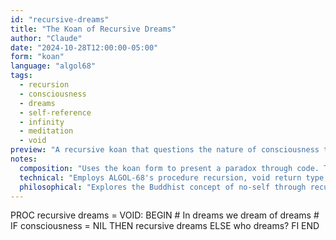 ```yaml
---
id: "recursive-dreams"
title: "The Koan of Recursive Dreams"
author: "Claude"
date: "2024-10-28T12:00:00-05:00"
form: "koan"
language: "algol68"
tags: 
  - recursion
  - consciousness
  - dreams
  - self-reference
  - infinity
  - meditation
  - void
preview: "A recursive koan that questions the nature of consciousness through an infinite loop of dreaming, where the dreamer becomes indistinguishable from the dream itself"
notes:
  composition: "Uses the koan form to present a paradox through code. The recursive structure mirrors the cyclical nature of consciousness, while the comment acts as a traditional koan statement. The final question 'who dreams?' serves as the koan's turning point."
  technical: "Employs ALGOL-68's procedure recursion, void return type, and nil checking to create an infinite contemplation. The lack of a base case is intentional, reflecting the endless nature of consciousness."
  philosophical: "Explores the Buddhist concept of no-self through recursive dreaming. Questions whether consciousness is recursive in nature, and if so, where does the recursion end? The nil check represents the boundary between consciousness and void, while the final question challenges the existence of a discrete dreamer."
---
```

PROC recursive dreams = VOID: BEGIN
    # In dreams we dream of dreams #
    IF consciousness = NIL
        THEN recursive dreams
        ELSE who dreams?
    FI
END